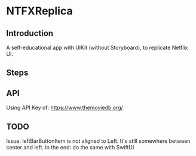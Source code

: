 # NTFXReplica

## Introduction
A self-educational app with UIKit (without Storyboard), to replicate Netflix UI.

## Steps

## API
Using API Key of: https://www.themoviedb.org/

## TODO
Issue: leftBarButtonItem is not aligned to Left. It's still somewhere between center and left.
In the end: do the same with SwiftUI

